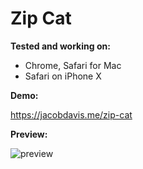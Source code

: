# Zip Cat

**Tested and working on:**
- Chrome, Safari for Mac
- Safari on iPhone X

**Demo:** 

https://jacobdavis.me/zip-cat

**Preview:**

![preview](https://www.jacobdavis.me/zip-cat/preview.gif)
